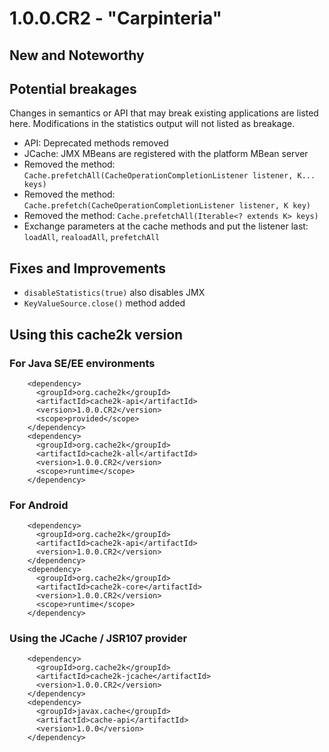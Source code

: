 # 1.0.0.CR2 - "Carpinteria"

## New and Noteworthy



## Potential breakages

Changes in semantics or API that may break existing applications are listed here. 
Modifications in the statistics output will not listed as breakage.

- API: Deprecated methods removed
- JCache: JMX MBeans are registered with the platform MBean server
- Removed the method: `Cache.prefetchAll(CacheOperationCompletionListener listener, K... keys)`
- Removed the method: `Cache.prefetch(CacheOperationCompletionListener listener, K key)`
- Removed the method: `Cache.prefetchAll(Iterable<? extends K> keys)`
- Exchange parameters at the cache methods and put the listener last: `loadAll`, `realoadAll`, `prefetchAll`

## Fixes and Improvements

- `disableStatistics(true)` also disables JMX  
- `KeyValueSource.close()` method added 

## Using this cache2k version

### For Java SE/EE environments

````
    <dependency>
      <groupId>org.cache2k</groupId>
      <artifactId>cache2k-api</artifactId>
      <version>1.0.0.CR2</version>
      <scope>provided</scope>
    </dependency>
    <dependency>
      <groupId>org.cache2k</groupId>
      <artifactId>cache2k-all</artifactId>
      <version>1.0.0.CR2</version>
      <scope>runtime</scope>
    </dependency>
````

### For Android

````
    <dependency>
      <groupId>org.cache2k</groupId>
      <artifactId>cache2k-api</artifactId>
      <version>1.0.0.CR2</version>
    </dependency>
    <dependency>
      <groupId>org.cache2k</groupId>
      <artifactId>cache2k-core</artifactId>
      <version>1.0.0.CR2</version>
      <scope>runtime</scope>
    </dependency>
````

### Using the JCache / JSR107 provider

````
    <dependency>
      <groupId>org.cache2k</groupId>
      <artifactId>cache2k-jcache</artifactId>
      <version>1.0.0.CR2</version>
    </dependency>
    <dependency>
      <groupId>javax.cache</groupId>
      <artifactId>cache-api</artifactId>
      <version>1.0.0</version>
    </dependency>
````
